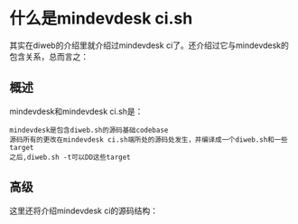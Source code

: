 

什么是mindevdesk ci.sh
=============

其实在diweb的介绍里就介绍过mindevdesk ci了。还介绍过它与mindevdesk的包含关系，总而言之：

概述
------

mindevdesk和mindevdesk ci.sh是：


```
mindevdesk是包含diweb.sh的源码基础codebase
源码所有的更改在mindevdesk ci.sh端所处的源码处发生，并编译成一个diweb.sh和一些target
之后,diweb.sh -t可以DD这些target
```

高级
------

这里还将介绍mindevdesk ci的源码结构：

